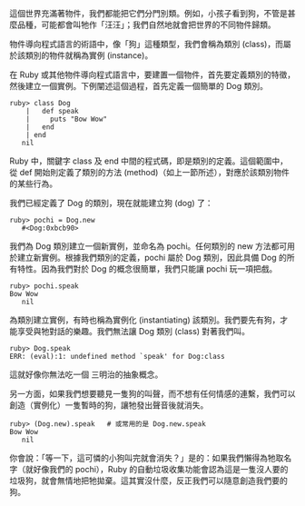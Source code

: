 這個世界充滿著物件，我們都能把它們分門別類。例如，小孩子看到狗，不管是甚麼品種，可能都會叫牠作「汪汪」；我們自然地就會把世界的不同物件歸類。

物件導向程式語言的術語中，像「狗」這種類型，我們會稱為類別 (class)，而屬於該類別的物件就稱為實例 (instance)。

在 Ruby 或其他物件導向程式語言中，要建置一個物件，首先要定義類別的特徵，然後建立一個實例。下例闡述這個過程，首先定義一個簡單的 Dog 類別。

    ruby> class Dog
        |   def speak
        |     puts "Bow Wow"
        |   end
        | end
       nil

Ruby 中，關鍵字 class 及 end 中間的程式碼，即是類別的定義。這個範圍中，從 def 開始則定義了類別的方法 (method)（如上一節所述），對應於該類別物件的某些行為。

我們已經定義了 Dog 的類別，現在就能建立狗 (dog) 了：

    ruby> pochi = Dog.new
       #<Dog:0xbcb90>

我們為 Dog 類別建立一個新實例，並命名為 pochi。任何類別的 new 方法都可用於建立新實例。根據我們類別的定義，pochi 屬於 Dog 類別，因此具備 Dog 的所有特性。因為我們對於 Dog 的概念很簡單，我們只能讓 pochi 玩一項把戲。

    ruby> pochi.speak
    Bow Wow
       nil

為類別建立實例，有時也稱為實例化 (instantiating) 該類別。我們要先有狗，才能享受與牠對話的樂趣。我們無法讓 Dog 類別 (class) 對著我們叫。

    ruby> Dog.speak
    ERR: (eval):1: undefined method `speak' for Dog:class

這就好像你無法吃一個 三明治的抽象概念。

另一方面，如果我們想要聽見一隻狗的叫聲，而不想有任何情感的連繫，我們可以創造（實例化）一隻暫時的狗，讓牠發出聲音後就消失。

    ruby> (Dog.new).speak   # 或常用的是 Dog.new.speak
    Bow Wow
       nil

你會說：「等一下，這可憐的小狗叫完就會消失？」是的：如果我們懶得為牠取名字（就好像我們的 pochi），Ruby 的自動垃圾收集功能會認為這是一隻沒人要的垃圾狗，就會無情地把牠拋棄。這其實沒什麼，反正我們可以隨意創造我們要的狗。






